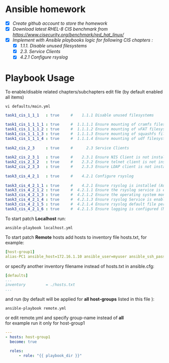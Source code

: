 
# Ansible homework  
- [x] *Create github account to store the homework*  
- [x] *Download latest RHEL-8 CIS benchmark from https://www.cisecurity.org/benchmark/red_hat_linux/*  
- [x] *Implement with Ansible playbooks logic for following CIS chapters :*  
     - [x] *1.1.1. Disable unused filesystems*  
     - [x] *2.3. Service Clients*  
     - [x] *4.2.1 Configure rsyslog*  

# Playbook Usage  
To enable/disable related chapters/subchapters edit file (by default enabled all items)
```
vi defaults/main.yml
```
```yaml
task1_cis_1_1_1   : true     #    1.1.1 Disable unused filesystems 

task1_cis_1_1_1_1 : true     #  1.1.1.1 Ensure mounting of cramfs filesystems is disabled (Automated)
task1_cis_1_1_1_2 : true     #  1.1.1.2 Ensure mounting of vFAT filesystems is limited (Manual)
task1_cis_1_1_1_3 : true     #  1.1.1.3 Ensure mounting of squashfs filesystems is disabled (Automated)
task1_cis_1_1_1_4 : true     #  1.1.1.4 Ensure mounting of udf filesystems is disabled (Automated)
  
task2_cis_2_3     : true     #      2.3 Service Clients
						   
task2_cis_2_3_1   : true     #    2.3.1 Ensure NIS Client is not installed (Automated)
task2_cis_2_3_2   : true     #    2.3.2 Ensure telnet client is not installed (Automated) 
task2_cis_2_3_3   : true     #    2.3.3 Ensure LDAP client is not installed (Automated)
						   
task3_cis_4_2_1   : true     #    4.2.1 Configure rsyslog
						   
task3_cis_4_2_1_1 : true     #    4.2.1 Ensure rsyslog is installed (Automated)
task3_cis_4_2_1_2 : true     #  4.2.1.1 Ensure the rsyslog service is enabled and active (Automated)
task3_cis_4_2_1_3 : true     #  4.2.1.2 Ensure the operating system monitors all remote access methods (Automated)
task3_cis_4_2_1_4 : true     #  4.2.1.3 Ensure rsyslog Service is enabled (Automated)
task3_cis_4_2_1_5 : true     #  4.2.1.4 Ensure rsyslog default file permissions configured (Automated)
task3_cis_4_2_1_6 : true     #  4.2.1.5 Ensure logging is configured (Manual)
```
To start patch **Localhost** run:
```
ansible-playbook localhost.yml
```
To start patch **Remote** hosts add hosts 
to inventory file hosts.txt, for example:
```yml
[host-group1]
alias-PC1 ansible_host=172.16.1.10 ansible_user=myuser ansible_ssh_pass=myuserpwd ansible_sudo_pass=rootpwd
```
or specify another inventory filename instead of hosts.txt in ansible.cfg:  
```yaml
[defaults]
...
inventory         = ./hosts.txt
...
```
and run (by default will be applied for **all host-groups** listed in this file ):
```
ansible-playbook remote.yml
```
or edit remote.yml and specify group-name instead of **all**  
for example run it only for host-group1
```yaml
---
- hosts: host-group1
  become: true

  roles:
      - role: "{{ playbook_dir }}"
```
